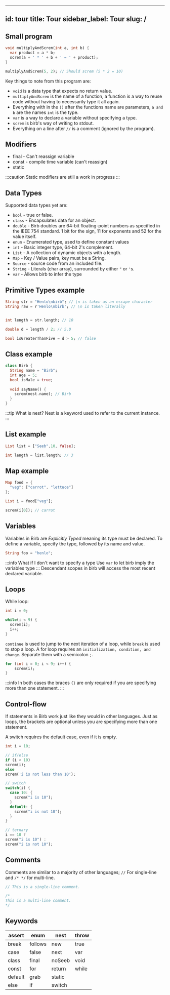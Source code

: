 
---
id: tour
title: Tour
sidebar_label: Tour
slug: /
---

## Small program
```dart
void multiplyAndScrem(int a, int b) {
  var product = a * b;
  screm(a + ' * ' + b + ' = ' + product);
}

multiplyAndScrem(5, 2); // Should screm (5 * 2 = 10)
```
Key things to note from this program are:

- `void` is a data type that expects no return value.
- `multiplyAndScrem` is the name of a function, a function is a way to reuse code without having to necessarily type it all again.
- Everything with in the `()` after the functions name are parameters, `a and b` are the names `int` is the type.
- `var` is a way to declare a variable without specifying a type.
- `screm` is birb's way of writing to stdout.
- Everything on a line after `//` is a comment (ignored by the program).

## Modifiers
- final - Can't reassign variable
- const - compile time variable (can't reassign)
- static

:::caution
Static modifiers are still a work in progress
:::

## Data Types

Supported data types yet are:

- `bool` - true or false.
- `class` - Encapsulates data for an object.
- `double` - Birb doubles are 64-bit floating-point numbers as specified in the IEEE 754 standard. 1 bit for the sign, 11 for exponents and 52 for the value itself.
- `enum` - Enumerated type, used to define constant values
- `int` - Basic integer type, 64-bit 2's complement.
- `List` - A collection of dynamic objects with a length.
- `Map` - Key / Value pairs, key must be a String.
- `Source` - source code from an included file.
- `String` - Literals (char array), surrounded by either `"` or `'`s.
- `var` - Allows birb to infer the type

## Primitive Types example
 ```dart
String str = "Henlo\nbirb"; // \n is taken as an escape character
String raw = r'Henlo\nbirb'; // \n is taken literally


int length = str.length; // 10

double d = length / 2; // 5.0

bool isGreaterThanFive = d > 5; // false
```

## Class example
```dart
class Birb {
  String name = "Birb";
  int age = 5;
  bool isMale = true;
  
  void sayName() {
    screm(nest.name); // Birb
  } 
}
```

:::tip What is nest?
Nest is a keyword used to refer to the current instance.
:::

## List example
```dart
List list = ["Seeb",10, false];

int length = list.length; // 3
```

## Map example
```dart
Map food = {
  "veg": ["carrot", "lettuce"]
};

List i = food["veg"];

screm(i[0]); // carrot
```

## Variables

Variables in Birb are *Explicitly Typed* meaning its type must be declared. 
To define a variable, specify the type, followed by its name and value.

```dart
String foo = "henlo";
```
:::info What if I don't want to specify a type
Use `var` to let birb imply the variables type
:::
Descendant scopes in birb will access the most recent declared variable.

## Loops

While loop:
```dart
int i = 0;

while(i < 9) {
  screm(i);
  i++;
}
```
`continue` is used to jump to the next iteration of a loop, while `break` is used to stop a loop.
A for loop requires an `initialization, condition, and change`. Separate them with a semicolon `;`.

```dart
for (int i = 0; i < 9; i++) {
    screm(i);
}
```

:::info 
In both cases the braces `{}` are only required if you are specifying more than one statement.
:::

## Control-flow

If statements in Birb work just like they would in other languages. Just as loops, the brackets are optional unless you are specifying more than one statement.

A switch requires the default case, even if it is empty.

```dart
int i = 10;

// if/else
if (i < 10)
screm(i);
else 
screm('i is not less than 10');

// switch
switch(i) {
  case 10: {
    screm("i is 10");
  } 
  default: {
    screm("i is not 10");
  }
}

// ternary
i == 10 ? 
screm("i is 10") :
screm("i is not 10");

```


## Comments

Comments are similar to a majority of other languages;
`//` For single-line and `/* */` for multi-line.

```dart
// This is a single-line comment.

/*
This is a multi-line comment.
*/
```

## Keywords
|assert|enum|nest|throw|
| -- | -- | -- | -- |
|break|follows|new|true|
|case|false|next|var|
|class|final|noSeeb|void|
|const|for|return|while|
|default|grab|static||
|else|if|switch||